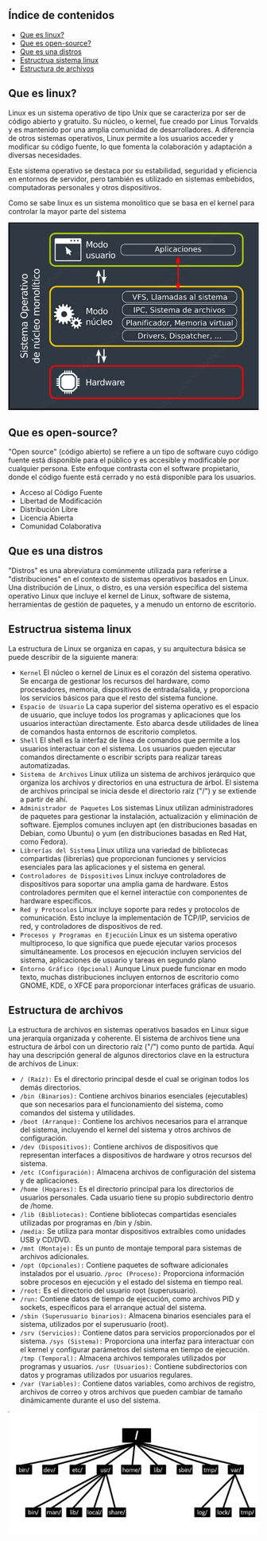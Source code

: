 ## Índice de contenidos
* [Que es linux?](#item1)
* [Que es open-source?](#item2)
* [Que es una distros](#item3)
* [Estructrua sistema linux](#item4)
* [Estructura de archivos](#item5)


<a name="item1"></a>
## Que es linux?

Linux es un sistema operativo de tipo Unix que se caracteriza por ser de código abierto y gratuito. Su núcleo, o kernel, fue creado por Linus Torvalds y es mantenido por una amplia comunidad de desarrolladores. A diferencia de otros sistemas operativos, Linux permite a los usuarios acceder y modificar su código fuente, lo que fomenta la colaboración y adaptación a diversas necesidades.

Este sistema operativo se destaca por su estabilidad, seguridad y eficiencia en entornos de servidor, pero también es utilizado en sistemas embebidos, computadoras personales y otros dispositivos.

Como se sabe linux es un sistema monolitico que se basa en el kernel para controlar la mayor parte del sistema

![Diagrama](https://github.com/Andherson333333/Linux/blob/main/estructura%20linux/imanges/linux-1.PNG)

<a name="item2"></a>
## Que es open-source?

"Open source" (código abierto) se refiere a un tipo de software cuyo código fuente está disponible para el público y es accesible y modificable por cualquier persona. Este enfoque contrasta con el software propietario, donde el código fuente está cerrado y no está disponible para los usuarios.

- Acceso al Código Fuente
- Libertad de Modificación
- Distribución Libre
- Licencia Abierta
- Comunidad Colaborativa

<a name="item3"></a>
## Que es una distros

"Distros" es una abreviatura comúnmente utilizada para referirse a "distribuciones" en el contexto de sistemas operativos basados en Linux. Una distribución de Linux, o distro, es una versión específica del sistema operativo Linux que incluye el kernel de Linux, software de sistema, herramientas de gestión de paquetes, y a menudo un entorno de escritorio.

<a name="item4"></a>
## Estructrua sistema linux

La estructura de Linux se organiza en capas, y su arquitectura básica se puede describir de la siguiente manera:

- `Kernel` El núcleo o kernel de Linux es el corazón del sistema operativo. Se encarga de gestionar los recursos del hardware, como procesadores, memoria, dispositivos de entrada/salida, y proporciona los servicios básicos para que el resto del sistema funcione.
- `Espacio de Usuario` La capa superior del sistema operativo es el espacio de usuario, que incluye todos los programas y aplicaciones que los usuarios interactúan directamente. Esto abarca desde utilidades de línea de comandos hasta entornos de escritorio completos.
- `Shell` El shell es la interfaz de línea de comandos que permite a los usuarios interactuar con el sistema. Los usuarios pueden ejecutar comandos directamente o escribir scripts para realizar tareas automatizadas.
- `Sistema de Archivos` Linux utiliza un sistema de archivos jerárquico que organiza los archivos y directorios en una estructura de árbol. El sistema de archivos principal se inicia desde el directorio raíz ("/") y se extiende a partir de ahí.
- `Administrador de Paquetes` Los sistemas Linux utilizan administradores de paquetes para gestionar la instalación, actualización y eliminación de software. Ejemplos comunes incluyen apt (en distribuciones basadas en Debian, como Ubuntu) o yum (en distribuciones basadas en Red Hat, como Fedora).
- `Librerías del Sistema` Linux utiliza una variedad de bibliotecas compartidas (librerías) que proporcionan funciones y servicios esenciales para las aplicaciones y el sistema en general.
- `Controladores de Dispositivos` Linux incluye controladores de dispositivos para soportar una amplia gama de hardware. Estos controladores permiten que el kernel interactúe con componentes de hardware específicos.
- `Red y Protocolos` Linux incluye soporte para redes y protocolos de comunicación. Esto incluye la implementación de TCP/IP, servicios de red, y controladores de dispositivos de red.
- `Procesos y Programas en Ejecución` Linux es un sistema operativo multiproceso, lo que significa que puede ejecutar varios procesos simultáneamente. Los procesos en ejecución incluyen servicios del sistema, aplicaciones de usuario y tareas en segundo plano
- `Entorno Gráfico (Opcional)` Aunque Linux puede funcionar en modo texto, muchas distribuciones incluyen entornos de escritorio como GNOME, KDE, o XFCE para proporcionar interfaces gráficas de usuario.

<a name="item5"></a>
## Estructura de archivos

La estructura de archivos en sistemas operativos basados en Linux sigue una jerarquía organizada y coherente. El sistema de archivos tiene una estructura de árbol con un directorio raíz ("/") como punto de partida. Aquí hay una descripción general de algunos directorios clave en la estructura de archivos de Linux:

- `/ (Raíz):` Es el directorio principal desde el cual se originan todos los demás directorios.
- `/bin (Binarios):` Contiene archivos binarios esenciales (ejecutables) que son necesarios para el funcionamiento del sistema, como comandos del sistema y utilidades.
- `/boot (Arranque):` Contiene los archivos necesarios para el arranque del sistema, incluyendo el kernel del sistema y otros archivos de configuración.
- `/dev (Dispositivos):` Contiene archivos de dispositivos que representan interfaces a dispositivos de hardware y otros recursos del sistema.
- `/etc (Configuración):` Almacena archivos de configuración del sistema y de aplicaciones.
- `/home (Hogares):` Es el directorio principal para los directorios de usuarios personales. Cada usuario tiene su propio subdirectorio dentro de /home.
- `/lib (Bibliotecas):` Contiene bibliotecas compartidas esenciales utilizadas por programas en /bin y /sbin.
- `/media:` Se utiliza para montar dispositivos extraíbles como unidades USB y CD/DVD.
- `/mnt (Montaje):` Es un punto de montaje temporal para sistemas de archivos adicionales.
- `/opt (Opcionales):` Contiene paquetes de software adicionales instalados por el usuario.
`/proc (Proceso):` Proporciona información sobre procesos en ejecución y el estado del sistema en tiempo real.
- `/root:` Es el directorio del usuario root (superusuario).
- `/run:` Contiene datos de tiempo de ejecución, como archivos PID y sockets, específicos para el arranque actual del sistema.
- `/sbin (Superusuario binarios):` Almacena binarios esenciales para el sistema, utilizados por el superusuario (root).
- `/srv (Servicios):` Contiene datos para servicios proporcionados por el sistema.
`/sys (Sistema):` Proporciona una interfaz para interactuar con el kernel y configurar parámetros del sistema en tiempo de ejecución.
`/tmp (Temporal):` Almacena archivos temporales utilizados por programas y usuarios.
 `/usr (Usuarios):` Contiene subdirectorios con datos y programas utilizados por usuarios regulares.
- `/var (Variables):` Contiene datos variables, como archivos de registro, archivos de correo y otros archivos que pueden cambiar de tamaño dinámicamente durante el uso del sistema.

![Diagrama](https://github.com/Andherson333333/Linux/blob/main/estructura%20linux/imanges/linux-2.PNG)









